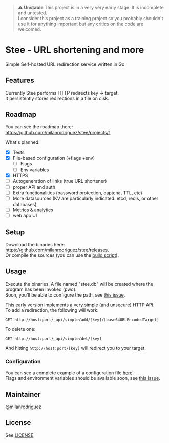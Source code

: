 > **:warning: Unstable**
This project is in a very very early stage. It is incomplete and untested.  
> I consider this project as a training project so you probably shouldn't use it for anything important but any critics on the code are welcomed.

# Stee - URL shortening and more

Simple Self-hosted URL redirection service written in Go

## Features

Currently Stee performs HTTP redirects key -> target.  
It persistently stores redirections in a file on disk.

## Roadmap

You can see the roadmap there: https://github.com/milanrodriguez/stee/projects/1  
  
What's planned:

- [x] Tests
- [x] File-based configuration (+flags +env)
  - [ ] Flags
  - [ ] Env variables
- [x] HTTPS
- [ ] Autogeneration of links (true URL shortener)
- [ ] proper API and auth
- [ ] Extra functionalities (password protection, captcha, TTL, etc)
- [ ] More datasources (KV are particularly indicated: etcd, redis, or other databases)
- [ ] Metrics & analytics
- [ ] web app UI

## Setup

Download the binaries here: https://github.com/milanrodriguez/stee/releases.  
Or compile the sources (you can use the [build script](build)).


## Usage

Execute the binaries. A file named "stee.db" will be created where the program has been invoked (pwd).    
Soon, you'll be able to configure the path, see [this issue](https://github.com/milanrodriguez/stee/issues/9).  
  
This early version implements a very simple (and unsecure) HTTP API.  
To add a redirection, the following will work:  

```http
GET http://host:port/_api/simple/add/[key]/[base64URLEncodedTarget]
```

To delete one:  

```http
GET http://host:port/_api/simple/del/[key]
```

And hitting ```http://host:port/[key]``` will redirect you to your target.  

### Configuration

You can see a complete example of a configuration file [here](stee.yaml).  
Flags and environment variables should be available soon, see [this issue](https://github.com/milanrodriguez/stee/issues/8).  

## Maintainer

[@milanrodriguez](https://github.com/milanrodriguez)

## License

See [LICENSE](LICENSE)
